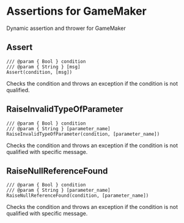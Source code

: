 # Assertions for GameMaker
Dynamic assertion and thrower for GameMaker


## Assert
```gml
/// @param { Bool } condition
/// @param { String } [msg]
Assert(condition, [msg])
```
Checks the condition and throws an exception if the condition is not qualified.


## RaiseInvalidTypeOfParameter
```gml
/// @param { Bool } condition
/// @param { String } [parameter_name]
RaiseInvalidTypeOfParameter(condition, [parameter_name])
```
Checks the condition and throws an exception if the condition is not qualified with specific message.


## RaiseNullReferenceFound
```gml
/// @param { Bool } condition
/// @param { String } [parameter_name]
RaiseNullReferenceFound(condition, [parameter_name])
```
Checks the condition and throws an exception if the condition is not qualified with specific message.


